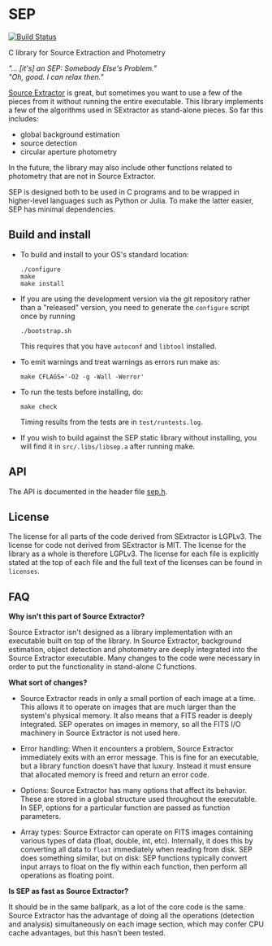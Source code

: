 SEP
===

[![Build Status](https://api.travis-ci.org/kbarbary/sep.svg?branch=master)](https://travis-ci.org/kbarbary/sep)

C library for Source Extraction and Photometry

*"... [it's] an SEP: Somebody Else's Problem."  
"Oh, good. I can relax then."*

[Source Extractor](http://www.astromatic.net/software/sextractor) is
great, but sometimes you want to use a few of the pieces from it
without running the entire executable. This library implements a few
of the algorithms used in SExtractor as stand-alone pieces. So far
this includes:

* global background estimation
* source detection
* circular aperture photometry

In the future, the library may also include other functions
related to photometry that are not in Source Extractor.

SEP is designed both to be used in C programs and to be wrapped in
higher-level languages such as Python or Julia. To make the latter
easier, SEP has minimal dependencies.

Build and install
-----------------

* To build and install to your OS's standard location:
  ```
  ./configure
  make
  make install
  ```

* If you are using the development version via the git repository rather
  than a "released" version, you need to generate the ``configure``
  script once by running
  ```
  ./bootstrap.sh
  ```
  This requires that you have `autoconf` and `libtool` installed.

* To emit warnings and treat warnings as errors run make as:
  ```
  make CFLAGS='-O2 -g -Wall -Werror'
  ```

* To run the tests before installing, do:
  ```
  make check
  ```
  Timing results from the tests are in `test/runtests.log`.

* If you wish to build against the SEP static library without
  installing, you will find it in `src/.libs/libsep.a` after
  running make.

API
---

The API is documented in the header file [sep.h](src/sep.h).

License
-------

The license for all parts of the code derived from SExtractor is
LGPLv3. The license for code not derived from SExtractor is MIT. The
license for the library as a whole is therefore LGPLv3. The license
for each file is explicitly stated at the top of each file and the
full text of the licenses can be found in `licenses`.

FAQ
---

**Why isn't this part of Source Extractor?**

Source Extractor isn't designed as a library implementation with an
executable built on top of the library. In Source Extractor, background
estimation, object detection and photometry are deeply integrated into the
Source Extractor executable. Many changes to the code were necessary in
order to put the functionality in stand-alone C functions.

**What sort of changes?**

- Source Extractor reads in only a small portion of each image at a time.
  This allows it to operate on images that are much larger than the system's
  physical memory. It also means that a FITS reader is deeply integrated.
  SEP operates on images in memory, so all the FITS I/O machinery
  in Source Extractor is not used here.

- Error handling: When it encounters a problem, Source Extractor
  immediately exits with an error message. This is fine for an
  executable, but a library function doesn't have that luxury. Instead
  it must ensure that allocated memory is freed and return an error
  code.

- Options: Source Extractor has many options that affect its behavior. These
  are stored in a global structure used throughout the executable. In SEP,
  options for a particular function are passed as function parameters.

- Array types: Source Extractor can operate on FITS images containing various
  types of data (float, double, int, etc). Internally, it does this by
  converting all data to `float` immediately when reading from disk.
  SEP does something similar, but on disk: SEP functions typically convert
  input arrays to float on the fly within each function, then perform
  all operations as floating point.

**Is SEP as fast as Source Extractor?**

It should be in the same ballpark, as a lot of the core code is the
same.  Source Extractor has the advantage of doing all the operations
(detection and analysis) simultaneously on each image section, which
may confer CPU cache advantages, but this hasn't been tested.
